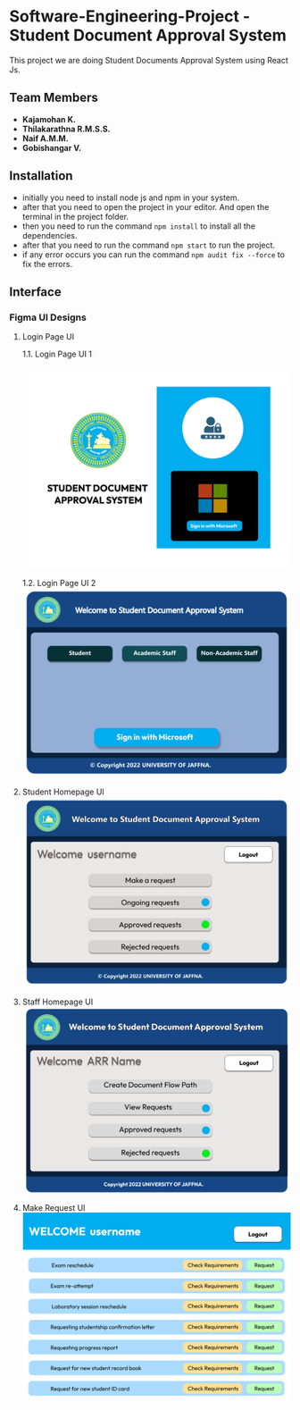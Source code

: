 # Software-Engineering-Project - Student Document Approval System

This project we are doing Student Documents Approval System using React Js.

## Team Members

- **Kajamohan K.**
- **Thilakarathna R.M.S.S.**
- **Naif A.M.M.**
- **Gobishangar V.**

## Installation

- initially you need to install node js and npm in your system.
- after that you need to open the project in your editor. And open the terminal in the project folder.
- then you need to run the command `npm install` to install all the dependencies.
- after that you need to run the command `npm start` to run the project.
- if any error occurs you can run the command `npm audit fix --force` to fix the errors.

## Interface

### Figma UI Designs

1. Login Page UI

   1.1. Login Page UI 1

   ![Login view design using figma](FIGMA%20UI%20Designs/Login%20Page%20UI%201.png)

   1.2. Login Page UI 2
   ![Login view design using figma](FIGMA%20UI%20Designs/Login%20Page%20UI%202.png)

2. Student Homepage UI
   ![Student view design using figma](FIGMA%20UI%20Designs/Student%20Homepage%20UI.png)

3. Staff Homepage UI
   ![Staff view design using figma](FIGMA%20UI%20Designs/Staff%20Homepage%20UI.png)

4. Make Request UI
   ![Make request view design using figma](FIGMA%20UI%20Designs/Make%20a%20Requesst%20UI.png)
